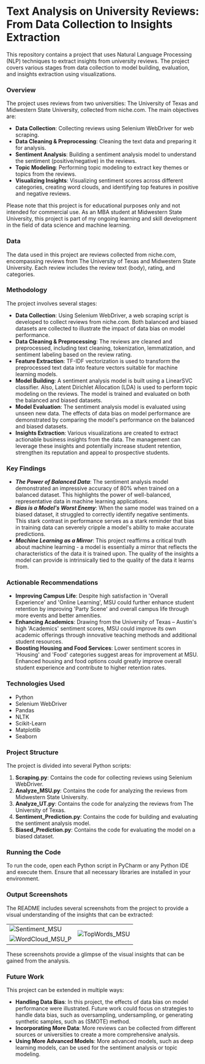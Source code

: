 # Text Analysis on University Reviews: From Data Collection to Insights Extraction
This repository contains a project that uses Natural Language Processing (NLP) techniques to extract insights from university reviews. The project covers various stages from data collection to model building, evaluation, and insights extraction using visualizations.
### Overview
The project uses reviews from two universities: The University of Texas and Midwestern State University, collected from niche.com. The main objectives are:
- **Data Collection**: Collecting reviews using Selenium WebDriver for web scraping.
- **Data Cleaning & Preprocessing**: Cleaning the text data and preparing it for analysis.
- **Sentiment Analysis**: Building a sentiment analysis model to understand the sentiment (positive/negative) in the reviews.
- **Topic Modeling**: Performing topic modeling to extract key themes or topics from the reviews.
- **Visualizing Insights**: Visualizing sentiment scores across different categories, creating word clouds, and identifying top features in positive and negative reviews.

Please note that this project is for educational purposes only and not intended for commercial use. As an MBA student at Midwestern State University, this project is part of my ongoing learning and skill development in the field of data science and machine learning.
### Data
The data used in this project are reviews collected from niche.com, encompassing reviews from The University of Texas and Midwestern State University. Each review includes the review text (body), rating, and categories.
### Methodology
The project involves several stages:
- **Data Collection**: Using Selenium WebDriver, a web scraping script is developed to collect reviews from niche.com. Both balanced and biased datasets are collected to illustrate the impact of data bias on model performance.
- **Data Cleaning & Preprocessing**: The reviews are cleaned and preprocessed, including text cleaning, tokenization, lemmatization, and sentiment labeling based on the review rating.
- **Feature Extraction**: TF-IDF vectorization is used to transform the preprocessed text data into feature vectors suitable for machine learning models.
- **Model Building**: A sentiment analysis model is built using a LinearSVC classifier. Also, Latent Dirichlet Allocation (LDA) is used to perform topic modeling on the reviews. The model is trained and evaluated on both the balanced and biased datasets.
- **Model Evaluation**: The sentiment analysis model is evaluated using unseen new data. The effects of data bias on model performance are demonstrated by comparing the model's performance on the balanced and biased datasets.
- **Insights Extraction**: Various visualizations are created to extract actionable business insights from the data. The management can leverage these insights and potentially increase student retention, strengthen its reputation and appeal to prospective students.
### Key Findings 
- ***The Power of Balanced Data***: The sentiment analysis model demonstrated an impressive accuracy of 80% when trained on a balanced dataset. This highlights the power of well-balanced, representative data in machine learning applications.
- ***Bias is a Model's Worst Enemy***: When the same model was trained on a biased dataset, it struggled to correctly identify negative sentiments. This stark contrast in performance serves as a stark reminder that bias in training data can severely cripple a model's ability to make accurate predictions.
- ***Machine Learning as a Mirror***: This project reaffirms a critical truth about machine learning - a model is essentially a mirror that reflects the characteristics of the data it is trained upon. The quality of the insights a model can provide is intrinsically tied to the quality of the data it learns from.
### Actionable Recommendations
- **Improving Campus Life**: Despite high satisfaction in 'Overall Experience' and 'Online Learning', MSU could further enhance student retention by improving 'Party Scene' and overall campus life through more events and better amenities.
- **Enhancing Academics**: Drawing from the University of Texas – Austin's high 'Academics' sentiment scores, MSU could improve its own academic offerings through innovative teaching methods and additional student resources.
- **Boosting Housing and Food Services**: Lower sentiment scores in 'Housing' and 'Food' categories suggest areas for improvement at MSU. Enhanced housing and food options could greatly improve overall student experience and contribute to higher retention rates.
### Technologies Used
- Python
- Selenium WebDriver
- Pandas
- NLTK
- Scikit-Learn
- Matplotlib
- Seaborn
### Project Structure
The project is divided into several Python scripts:
1. **Scraping.py**: Contains the code for collecting reviews using Selenium WebDriver.
2. **Analyze_MSU.py**: Contains the code for analyzing the reviews from Midwestern State University.
3. **Analyze_UT.py**: Contains the code for analyzing the reviews from The University of Texas.
4. **Sentiment_Prediction.py**: Contains the code for building and evaluating the sentiment analysis model.
5. **Biased_Prediction.py**: Contains the code for evaluating the model on a biased dataset.
### Running the Code
To run the code, open each Python script in PyCharm or any Python IDE and execute them. Ensure that all necessary libraries are installed in your environment.
### Output Screenshots
The README includes several screenshots from the project to provide a visual understanding of the insights that can be extracted:
<table>
  <tr>
    <td valign="top"><img src="https://github.com/Phyo-Wai-Yan-Win/Text-Analysis-on-Reviews_NLP/assets/132968939/f9f96296-0da9-4aab-9355-e6ca4c7c78d0" alt="Sentiment_MSU"></td>
    <td rowspan="2"><img src="https://github.com/Phyo-Wai-Yan-Win/Text-Analysis-on-Reviews_NLP/assets/132968939/4f4746c3-9b18-40ab-ad79-08dca6e4576b" alt="TopWords_MSU"></td>
  </tr>
  <tr>
     <td valign="top"><img src="https://github.com/Phyo-Wai-Yan-Win/Text-Analysis-on-Reviews_NLP/assets/132968939/29cd7e50-b721-4f28-b0c2-30a203cd7af4" alt="WordCloud_MSU_P"></td>
  </tr>
</table>


These screenshots provide a glimpse of the visual insights that can be gained from the analysis.
### Future Work
This project can be extended in multiple ways:
- **Handling Data Bias**: In this project, the effects of data bias on model performance were illustrated. Future work could focus on strategies to handle data bias, such as oversampling, undersampling, or generating synthetic samples, such as (SMOTE) method.
- **Incorporating More Data**: More reviews can be collected from different sources or universities to create a more comprehensive analysis.
- **Using More Advanced Models**: More advanced models, such as deep learning models, can be used for the sentiment analysis or topic modeling.


